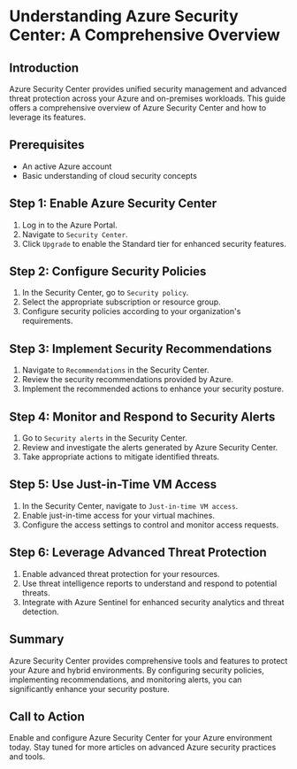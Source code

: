 # Understanding Azure Security Center: A Comprehensive Overview

## Introduction

Azure Security Center provides unified security management and advanced threat protection across your Azure and on-premises workloads. This guide offers a comprehensive overview of Azure Security Center and how to leverage its features.

## Prerequisites

- An active Azure account
- Basic understanding of cloud security concepts

## Step 1: Enable Azure Security Center

1. Log in to the Azure Portal.
2. Navigate to `Security Center`.
3. Click `Upgrade` to enable the Standard tier for enhanced security features.

## Step 2: Configure Security Policies

1. In the Security Center, go to `Security policy`.
2. Select the appropriate subscription or resource group.
3. Configure security policies according to your organization's requirements.

## Step 3: Implement Security Recommendations

1. Navigate to `Recommendations` in the Security Center.
2. Review the security recommendations provided by Azure.
3. Implement the recommended actions to enhance your security posture.

## Step 4: Monitor and Respond to Security Alerts

1. Go to `Security alerts` in the Security Center.
2. Review and investigate the alerts generated by Azure Security Center.
3. Take appropriate actions to mitigate identified threats.

## Step 5: Use Just-in-Time VM Access

1. In the Security Center, navigate to `Just-in-time VM access`.
2. Enable just-in-time access for your virtual machines.
3. Configure the access settings to control and monitor access requests.

## Step 6: Leverage Advanced Threat Protection

1. Enable advanced threat protection for your resources.
2. Use threat intelligence reports to understand and respond to potential threats.
3. Integrate with Azure Sentinel for enhanced security analytics and threat detection.

## Summary

Azure Security Center provides comprehensive tools and features to protect your Azure and hybrid environments. By configuring security policies, implementing recommendations, and monitoring alerts, you can significantly enhance your security posture.

## Call to Action

Enable and configure Azure Security Center for your Azure environment today. Stay tuned for more articles on advanced Azure security practices and tools.
